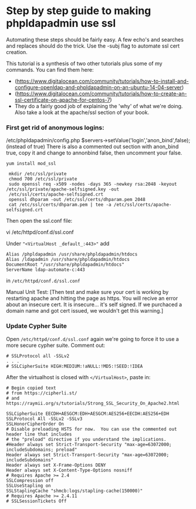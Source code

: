# Step by step guide to making phpldapadmin use ssl

Automating these steps should be fairly easy.  A few echo's and searches and replaces should do the trick.  Use the -subj
flag to automate ssl cert creation.

This tutorial is a synthesis of two other tutorials plus some of my commands.  You can find them here:    
   * (https://www.digitalocean.com/community/tutorials/how-to-install-and-configure-openldap-and-phpldapadmin-on-an-ubuntu-14-04-server)
   * (https://www.digitalocean.com/community/tutorials/how-to-create-an-ssl-certificate-on-apache-for-centos-7)
   * They do a fairly good job of explaining the 'why' of what we're doing.  Also take a look at the apache/ssl section of your book.


### First get rid of anonymous logins:

/etc/phpldapadmin/config.php
$servers->setValue('login','anon_bind',false);
(instead of true)
There is also a commented out section with anon_bind true, copy it and change to annonbind false, then uncomment your false.




```
yum install mod_ssl

 mkdir /etc/ssl/private
 chmod 700 /etc/ssl/private
 sudo openssl req -x509 -nodes -days 365 -newkey rsa:2048 -keyout /etc/ssl/private/apache-selfsigned.key -out
 /etc/ssl/certs/apache-selfsigned.crt
 openssl dhparam -out /etc/ssl/certs/dhparam.pem 2048
 cat /etc/ssl/certs/dhparam.pem | tee -a /etc/ssl/certs/apache-selfsigned.crt
 ```
 
 Then open the ssl.conf file:
 
 vi /etc/httpd/conf.d/ssl.conf


Under `"<VirtualHost _default_:443>"` add 

```
Alias /phpldapadmin /usr/share/phpldapadmin/htdocs
Alias /ldapadmin /usr/share/phpldapadmin/htdocs
DocumentRoot "/usr/share/phpldapadmin/htdocs"
ServerName ldap-automate-c:443
```

in `/etc/httpd/conf.d/ssl.conf`

Manual Unit Test: [Then test and make sure your cert is working by restarting apache and hitting the page as https.
You will recive an error about an insecure cert.  It is insecure... it's self signed.  If we purchaced a domain name and got
cert issued, we wouldn't get this warning.]


### Update Cypher Suite

Open `/etc/httpd/conf.d/ssl.conf` again we're going to force it to use a more secure cypher suite.
Comment out:

```
# SSLProtocol all -SSLv2
. . .
# SSLCipherSuite HIGH:MEDIUM:!aNULL:!MD5:!SEED:!IDEA
```

After the virtualhost is closed with `</VirtualHost>`, paste in:

```
# Begin copied text
# from https://cipherli.st/
# and https://raymii.org/s/tutorials/Strong_SSL_Security_On_Apache2.html

SSLCipherSuite EECDH+AESGCM:EDH+AESGCM:AES256+EECDH:AES256+EDH
SSLProtocol All -SSLv2 -SSLv3
SSLHonorCipherOrder On
# Disable preloading HSTS for now.  You can use the commented out header line that includes
# the "preload" directive if you understand the implications.
#Header always set Strict-Transport-Security "max-age=63072000; includeSubdomains; preload"
Header always set Strict-Transport-Security "max-age=63072000; includeSubdomains"
Header always set X-Frame-Options DENY
Header always set X-Content-Type-Options nosniff
# Requires Apache >= 2.4
SSLCompression off 
SSLUseStapling on 
SSLStaplingCache "shmcb:logs/stapling-cache(150000)" 
# Requires Apache >= 2.4.11
# SSLSessionTickets Off
```
